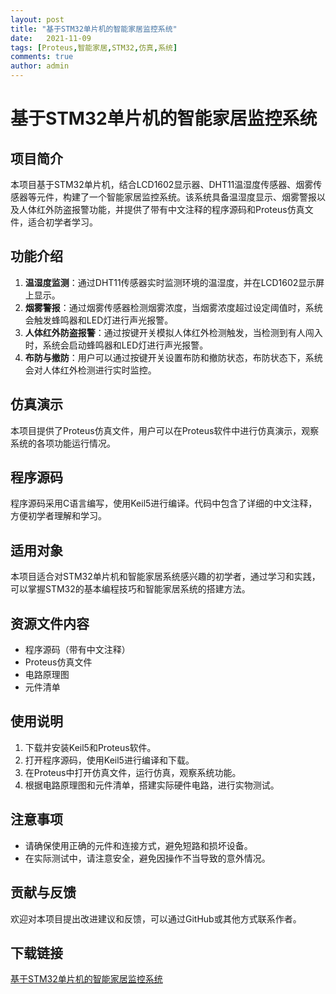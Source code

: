 ```yaml
---
layout: post
title: "基于STM32单片机的智能家居监控系统"
date:   2021-11-09
tags: [Proteus,智能家居,STM32,仿真,系统]
comments: true
author: admin
---
```

# 基于STM32单片机的智能家居监控系统

## 项目简介

本项目基于STM32单片机，结合LCD1602显示器、DHT11温湿度传感器、烟雾传感器等元件，构建了一个智能家居监控系统。该系统具备温湿度显示、烟雾警报以及人体红外防盗报警功能，并提供了带有中文注释的程序源码和Proteus仿真文件，适合初学者学习。

## 功能介绍

1. **温湿度监测**：通过DHT11传感器实时监测环境的温湿度，并在LCD1602显示屏上显示。
2. **烟雾警报**：通过烟雾传感器检测烟雾浓度，当烟雾浓度超过设定阈值时，系统会触发蜂鸣器和LED灯进行声光报警。
3. **人体红外防盗报警**：通过按键开关模拟人体红外检测触发，当检测到有人闯入时，系统会启动蜂鸣器和LED灯进行声光报警。
4. **布防与撤防**：用户可以通过按键开关设置布防和撤防状态，布防状态下，系统会对人体红外检测进行实时监控。

## 仿真演示

本项目提供了Proteus仿真文件，用户可以在Proteus软件中进行仿真演示，观察系统的各项功能运行情况。

## 程序源码

程序源码采用C语言编写，使用Keil5进行编译。代码中包含了详细的中文注释，方便初学者理解和学习。

## 适用对象

本项目适合对STM32单片机和智能家居系统感兴趣的初学者，通过学习和实践，可以掌握STM32的基本编程技巧和智能家居系统的搭建方法。

## 资源文件内容

- 程序源码（带有中文注释）
- Proteus仿真文件
- 电路原理图
- 元件清单

## 使用说明

1. 下载并安装Keil5和Proteus软件。
2. 打开程序源码，使用Keil5进行编译和下载。
3. 在Proteus中打开仿真文件，运行仿真，观察系统功能。
4. 根据电路原理图和元件清单，搭建实际硬件电路，进行实物测试。

## 注意事项

- 请确保使用正确的元件和连接方式，避免短路和损坏设备。
- 在实际测试中，请注意安全，避免因操作不当导致的意外情况。

## 贡献与反馈

欢迎对本项目提出改进建议和反馈，可以通过GitHub或其他方式联系作者。

## 下载链接

[基于STM32单片机的智能家居监控系统](https://pan.quark.cn/s/8d37bd590816)